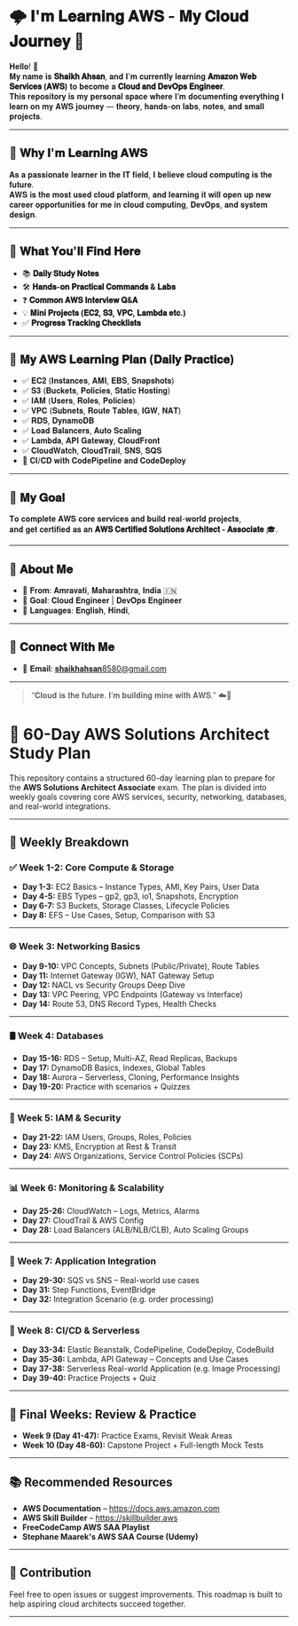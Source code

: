 
# 🌩️ 𝐈'𝐦 𝐋𝐞𝐚𝐫𝐧𝐢𝐧𝐠 𝐀𝐖𝐒 - 𝐌𝐲 𝐂𝐥𝐨𝐮𝐝 𝐉𝐨𝐮𝐫𝐧𝐞𝐲 🚀

𝐇𝐞𝐥𝐥𝐨! 👋  
𝐌𝐲 𝐧𝐚𝐦𝐞 𝐢𝐬 **𝐒𝐡𝐚𝐢𝐤𝐡 𝐀𝐡𝐬𝐚𝐧**, 𝐚𝐧𝐝 𝐈'𝐦 𝐜𝐮𝐫𝐫𝐞𝐧𝐭𝐥𝐲 𝐥𝐞𝐚𝐫𝐧𝐢𝐧𝐠 **𝐀𝐦𝐚𝐳𝐨𝐧 𝐖𝐞𝐛 𝐒𝐞𝐫𝐯𝐢𝐜𝐞𝐬 (𝐀𝐖𝐒)** 𝐭𝐨 𝐛𝐞𝐜𝐨𝐦𝐞 𝐚 **𝐂𝐥𝐨𝐮𝐝 𝐚𝐧𝐝 𝐃𝐞𝐯𝐎𝐩𝐬 𝐄𝐧𝐠𝐢𝐧𝐞𝐞𝐫**.  
𝐓𝐡𝐢𝐬 𝐫𝐞𝐩𝐨𝐬𝐢𝐭𝐨𝐫𝐲 𝐢𝐬 𝐦𝐲 𝐩𝐞𝐫𝐬𝐨𝐧𝐚𝐥 𝐬𝐩𝐚𝐜𝐞 𝐰𝐡𝐞𝐫𝐞 𝐈’𝐦 𝐝𝐨𝐜𝐮𝐦𝐞𝐧𝐭𝐢𝐧𝐠 𝐞𝐯𝐞𝐫𝐲𝐭𝐡𝐢𝐧𝐠 𝐈 𝐥𝐞𝐚𝐫𝐧 𝐨𝐧 𝐦𝐲 𝐀𝐖𝐒 𝐣𝐨𝐮𝐫𝐧𝐞𝐲 — 𝐭𝐡𝐞𝐨𝐫𝐲, 𝐡𝐚𝐧𝐝𝐬-𝐨𝐧 𝐥𝐚𝐛𝐬, 𝐧𝐨𝐭𝐞𝐬, 𝐚𝐧𝐝 𝐬𝐦𝐚𝐥𝐥 𝐩𝐫𝐨𝐣𝐞𝐜𝐭𝐬.

---

## 📘 𝐖𝐡𝐲 𝐈'𝐦 𝐋𝐞𝐚𝐫𝐧𝐢𝐧𝐠 𝐀𝐖𝐒

𝐀𝐬 𝐚 𝐩𝐚𝐬𝐬𝐢𝐨𝐧𝐚𝐭𝐞 𝐥𝐞𝐚𝐫𝐧𝐞𝐫 𝐢𝐧 𝐭𝐡𝐞 𝐈𝐓 𝐟𝐢𝐞𝐥𝐝, 𝐈 𝐛𝐞𝐥𝐢𝐞𝐯𝐞 𝐜𝐥𝐨𝐮𝐝 𝐜𝐨𝐦𝐩𝐮𝐭𝐢𝐧𝐠 𝐢𝐬 𝐭𝐡𝐞 𝐟𝐮𝐭𝐮𝐫𝐞.  
𝐀𝐖𝐒 𝐢𝐬 𝐭𝐡𝐞 𝐦𝐨𝐬𝐭 𝐮𝐬𝐞𝐝 𝐜𝐥𝐨𝐮𝐝 𝐩𝐥𝐚𝐭𝐟𝐨𝐫𝐦, 𝐚𝐧𝐝 𝐥𝐞𝐚𝐫𝐧𝐢𝐧𝐠 𝐢𝐭 𝐰𝐢𝐥𝐥 𝐨𝐩𝐞𝐧 𝐮𝐩 𝐧𝐞𝐰 𝐜𝐚𝐫𝐞𝐞𝐫 𝐨𝐩𝐩𝐨𝐫𝐭𝐮𝐧𝐢𝐭𝐢𝐞𝐬 𝐟𝐨𝐫 𝐦𝐞 𝐢𝐧 𝐜𝐥𝐨𝐮𝐝 𝐜𝐨𝐦𝐩𝐮𝐭𝐢𝐧𝐠, 𝐃𝐞𝐯𝐎𝐩𝐬, 𝐚𝐧𝐝 𝐬𝐲𝐬𝐭𝐞𝐦 𝐝𝐞𝐬𝐢𝐠𝐧.

---

## 🧠 𝐖𝐡𝐚𝐭 𝐘𝐨𝐮'𝐥𝐥 𝐅𝐢𝐧𝐝 𝐇𝐞𝐫𝐞

- 📚 **𝐃𝐚𝐢𝐥𝐲 𝐒𝐭𝐮𝐝𝐲 𝐍𝐨𝐭𝐞𝐬**  
- 🛠️ **𝐇𝐚𝐧𝐝𝐬-𝐨𝐧 𝐏𝐫𝐚𝐜𝐭𝐢𝐜𝐚𝐥 𝐂𝐨𝐦𝐦𝐚𝐧𝐝𝐬 & 𝐋𝐚𝐛𝐬**  
- ❓ **𝐂𝐨𝐦𝐦𝐨𝐧 𝐀𝐖𝐒 𝐈𝐧𝐭𝐞𝐫𝐯𝐢𝐞𝐰 𝐐&𝐀**  
- 💡 **𝐌𝐢𝐧𝐢 𝐏𝐫𝐨𝐣𝐞𝐜𝐭𝐬 (𝐄𝐂𝟐, 𝐒𝟑, 𝐕𝐏𝐂, 𝐋𝐚𝐦𝐛𝐝𝐚 𝐞𝐭𝐜.)**  
- ✅ **𝐏𝐫𝐨𝐠𝐫𝐞𝐬𝐬 𝐓𝐫𝐚𝐜𝐤𝐢𝐧𝐠 𝐂𝐡𝐞𝐜𝐤𝐥𝐢𝐬𝐭𝐬**

---

## 📅 𝐌𝐲 𝐀𝐖𝐒 𝐋𝐞𝐚𝐫𝐧𝐢𝐧𝐠 𝐏𝐥𝐚𝐧 (𝐃𝐚𝐢𝐥𝐲 𝐏𝐫𝐚𝐜𝐭𝐢𝐜𝐞)

- ✅ 𝐄𝐂𝟐 (𝐈𝐧𝐬𝐭𝐚𝐧𝐜𝐞𝐬, 𝐀𝐌𝐈, 𝐄𝐁𝐒, 𝐒𝐧𝐚𝐩𝐬𝐡𝐨𝐭𝐬)
- ✅ 𝐒𝟑 (𝐁𝐮𝐜𝐤𝐞𝐭𝐬, 𝐏𝐨𝐥𝐢𝐜𝐢𝐞𝐬, 𝐒𝐭𝐚𝐭𝐢𝐜 𝐇𝐨𝐬𝐭𝐢𝐧𝐠)
- ✅ 𝐈𝐀𝐌 (𝐔𝐬𝐞𝐫𝐬, 𝐑𝐨𝐥𝐞𝐬, 𝐏𝐨𝐥𝐢𝐜𝐢𝐞𝐬)
- ✅ 𝐕𝐏𝐂 (𝐒𝐮𝐛𝐧𝐞𝐭𝐬, 𝐑𝐨𝐮𝐭𝐞 𝐓𝐚𝐛𝐥𝐞𝐬, 𝐈𝐆𝐖, 𝐍𝐀𝐓)
- ✅ 𝐑𝐃𝐒, 𝐃𝐲𝐧𝐚𝐦𝐨𝐃𝐁
- ✅ 𝐋𝐨𝐚𝐝 𝐁𝐚𝐥𝐚𝐧𝐜𝐞𝐫𝐬, 𝐀𝐮𝐭𝐨 𝐒𝐜𝐚𝐥𝐢𝐧𝐠
- ✅ 𝐋𝐚𝐦𝐛𝐝𝐚, 𝐀𝐏𝐈 𝐆𝐚𝐭𝐞𝐰𝐚𝐲, 𝐂𝐥𝐨𝐮𝐝𝐅𝐫𝐨𝐧𝐭
- ✅ 𝐂𝐥𝐨𝐮𝐝𝐖𝐚𝐭𝐜𝐡, 𝐂𝐥𝐨𝐮𝐝𝐓𝐫𝐚𝐢𝐥, 𝐒𝐍𝐒, 𝐒𝐐𝐒
- 🔄 𝐂𝐈/𝐂𝐃 𝐰𝐢𝐭𝐡 𝐂𝐨𝐝𝐞𝐏𝐢𝐩𝐞𝐥𝐢𝐧𝐞 𝐚𝐧𝐝 𝐂𝐨𝐝𝐞𝐃𝐞𝐩𝐥𝐨𝐲

---

## 🎯 𝐌𝐲 𝐆𝐨𝐚𝐥

𝐓𝐨 𝐜𝐨𝐦𝐩𝐥𝐞𝐭𝐞 𝐀𝐖𝐒 𝐜𝐨𝐫𝐞 𝐬𝐞𝐫𝐯𝐢𝐜𝐞𝐬 𝐚𝐧𝐝 𝐛𝐮𝐢𝐥𝐝 𝐫𝐞𝐚𝐥-𝐰𝐨𝐫𝐥𝐝 𝐩𝐫𝐨𝐣𝐞𝐜𝐭𝐬,  
𝐚𝐧𝐝 𝐠𝐞𝐭 𝐜𝐞𝐫𝐭𝐢𝐟𝐢𝐞𝐝 𝐚𝐬 𝐚𝐧 **𝐀𝐖𝐒 𝐂𝐞𝐫𝐭𝐢𝐟𝐢𝐞𝐝 𝐒𝐨𝐥𝐮𝐭𝐢𝐨𝐧𝐬 𝐀𝐫𝐜𝐡𝐢𝐭𝐞𝐜𝐭 - 𝐀𝐬𝐬𝐨𝐜𝐢𝐚𝐭𝐞** 🎓.

---

## 📍 𝐀𝐛𝐨𝐮𝐭 𝐌𝐞

- 🏡 𝐅𝐫𝐨𝐦: 𝐀𝐦𝐫𝐚𝐯𝐚𝐭𝐢, 𝐌𝐚𝐡𝐚𝐫𝐚𝐬𝐡𝐭𝐫𝐚, 𝐈𝐧𝐝𝐢𝐚 🇮🇳  
- 🎯 𝐆𝐨𝐚𝐥: 𝐂𝐥𝐨𝐮𝐝 𝐄𝐧𝐠𝐢𝐧𝐞𝐞𝐫 | 𝐃𝐞𝐯𝐎𝐩𝐬 𝐄𝐧𝐠𝐢𝐧𝐞𝐞𝐫  
- 💬 𝐋𝐚𝐧𝐠𝐮𝐚𝐠𝐞𝐬: 𝐄𝐧𝐠𝐥𝐢𝐬𝐡, 𝐇𝐢𝐧𝐝𝐢, 

---

## 📢 𝐂𝐨𝐧𝐧𝐞𝐜𝐭 𝐖𝐢𝐭𝐡 𝐌𝐞

- 📧 𝐄𝐦𝐚𝐢𝐥: 𝐬𝐡𝐚𝐢𝐤𝐡𝐚𝐡𝐬𝐚𝐧8580@gmail.com


---

> “𝐂𝐥𝐨𝐮𝐝 𝐢𝐬 𝐭𝐡𝐞 𝐟𝐮𝐭𝐮𝐫𝐞. 𝐈’𝐦 𝐛𝐮𝐢𝐥𝐝𝐢𝐧𝐠 𝐦𝐢𝐧𝐞 𝐰𝐢𝐭𝐡 𝐀𝐖𝐒.” ☁️🚀  

# 🧠 60-Day AWS Solutions Architect Study Plan

This repository contains a structured 60-day learning plan to prepare for the **AWS Solutions Architect Associate** exam. The plan is divided into weekly goals covering core AWS services, security, networking, databases, and real-world integrations.

---

## 📅 Weekly Breakdown

### ✅ Week 1-2: Core Compute & Storage
- **Day 1-3:** EC2 Basics – Instance Types, AMI, Key Pairs, User Data
- **Day 4-5:** EBS Types – gp2, gp3, io1, Snapshots, Encryption
- **Day 6-7:** S3 Buckets, Storage Classes, Lifecycle Policies
- **Day 8:** EFS – Use Cases, Setup, Comparison with S3

---

### 🌐 Week 3: Networking Basics
- **Day 9-10:** VPC Concepts, Subnets (Public/Private), Route Tables
- **Day 11:** Internet Gateway (IGW), NAT Gateway Setup
- **Day 12:** NACL vs Security Groups Deep Dive
- **Day 13:** VPC Peering, VPC Endpoints (Gateway vs Interface)
- **Day 14:** Route 53, DNS Record Types, Health Checks

---

### 🛢️ Week 4: Databases
- **Day 15-16:** RDS – Setup, Multi-AZ, Read Replicas, Backups
- **Day 17:** DynamoDB Basics, Indexes, Global Tables
- **Day 18:** Aurora – Serverless, Cloning, Performance Insights
- **Day 19-20:** Practice with scenarios + Quizzes

---

### 🔐 Week 5: IAM & Security
- **Day 21-22:** IAM Users, Groups, Roles, Policies
- **Day 23:** KMS, Encryption at Rest & Transit
- **Day 24:** AWS Organizations, Service Control Policies (SCPs)

---

### 📊 Week 6: Monitoring & Scalability
- **Day 25-26:** CloudWatch – Logs, Metrics, Alarms
- **Day 27:** CloudTrail & AWS Config
- **Day 28:** Load Balancers (ALB/NLB/CLB), Auto Scaling Groups

---

### 🔁 Week 7: Application Integration
- **Day 29-30:** SQS vs SNS – Real-world use cases
- **Day 31:** Step Functions, EventBridge
- **Day 32:** Integration Scenario (e.g. order processing)

---

### 🚀 Week 8: CI/CD & Serverless
- **Day 33-34:** Elastic Beanstalk, CodePipeline, CodeDeploy, CodeBuild
- **Day 35-36:** Lambda, API Gateway – Concepts and Use Cases
- **Day 37-38:** Serverless Real-world Application (e.g. Image Processing)
- **Day 39-40:** Practice Projects + Quiz

---

## 🎯 Final Weeks: Review & Practice
- **Week 9 (Day 41-47):** Practice Exams, Revisit Weak Areas
- **Week 10 (Day 48-60):** Capstone Project + Full-length Mock Tests

---

## 📚 Recommended Resources
- **AWS Documentation** – https://docs.aws.amazon.com
- **AWS Skill Builder** – https://skillbuilder.aws
- **FreeCodeCamp AWS SAA Playlist**
- **Stephane Maarek's AWS SAA Course (Udemy)**

---

## 🙌 Contribution
Feel free to open issues or suggest improvements. This roadmap is built to help aspiring cloud architects succeed together.

---



